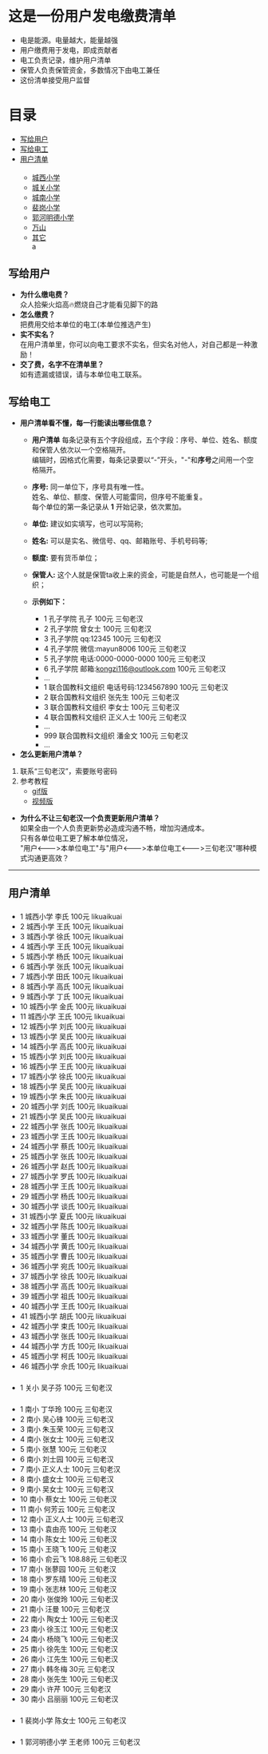 # 这是一份用户发电缴费清单
- 电是能源。电量越大，能量越强
- 用户缴费用于发电，即成贡献者
- 电工负责记录，维护用户清单
- 保管人负责保管资金，多数情况下由电工兼任
- 这份清单接受用户监督
# 目录
<ul>
  <li><a href="#toContributions">写给用户</a></li>
  <li><a href="#toEditor">写给电工</a></li>
  <li><a href="#ListOfContributions">用户清单</a>
    <ul>
      <li><a href="#xixiao">城西小学</a></li>
      <li><a href="#guanxiao">城关小学</a></li>
      <li><a href="#nanxiao">城南小学</a></li>
      <li><a href="#peixiao">裴岗小学</a></li>
      <li><a href="#郭河明德小学">郭河明德小学</a></li>
      <li><a href="#万山">万山</a></li>
      <li><a href="#其它">其它</a></li>a
    </ul>
   </li>
 </ul>
 
## <a name="toContributions">写给用户</a>
- **为什么缴电费？**<br/>
众人拾柴火焰高🔥燃烧自己才能看见脚下的路<br/>
- **怎么缴费？**<br/>
把费用交给本单位的电工(本单位推选产生)<br/>
- **实不实名？**<br/>
在用户清单里，你可以向电工要求不实名，但实名对他人，对自己都是一种激励！<br/>
- **交了费，名字不在清单里？**<br/>
如有遗漏或错误，请与本单位电工联系。<br/>
## <a name="toEditor">写给电工</a>
- **用户清单看不懂，每一行能读出哪些信息？**<br/>
  - **用户清单** 每条记录有五个字段组成，五个字段：序号、单位、姓名、额度和保管人依次以一个空格隔开。<br/>
编辑时，因格式化需要，每条记录要以“-”开头，"-"和**序号**之间用一个空格隔开。<br/>
  - **序号:** 同一单位下，序号具有唯一性。<br/>
姓名、单位、额度、保管人可能雷同，但序号不能重复。<br/>
每个单位的第一条记录从 **1** 开始记录，依次累加。<br/>
  - **单位:** 建议如实填写，也可以写简称;<br/>
  - **姓名:** 可以是实名、微信号、qq、邮箱账号、手机号码等;<br/>
  - **额度:** 要有货币单位；<br/>
  - **保管人:** 这个人就是保管ta收上来的资金，可能是自然人，也可能是一个组织；<br/>

  - **示例如下：**
    - 1 孔子学院 孔子 100元 三旬老汉
    - 2 孔子学院 曾女士 100元 三旬老汉
    - 3 孔子学院 qq:12345 100元 三旬老汉
    - 4 孔子学院 微信:mayun8006 100元 三旬老汉
    - 5 孔子学院 电话:0000-0000-0000 100元 三旬老汉
    - 6 孔子学院 邮箱:kongzi116@outlook.com 100元 三旬老汉
    - ...
    - 1 联合国教科文组织 电话号码:1234567890 100元 三旬老汉<br/>
    - 2 联合国教科文组织 张先生 100元 三旬老汉<br/>
    - 3 联合国教科文组织 李女士 100元 三旬老汉<br/>
    - 4 联合国教科文组织 正义人士 100元 三旬老汉<br/>
    - ...
    - 999 联合国教科文组织 潘金文 100元 三旬老汉<br/>
    - ...
- **怎么更新用户清单？**<br/>
1. 联系“三旬老汉”，索要账号密码
2. 参考教程<br/>
   - [gif版](https://github.com/25thAssociation/LuJiang/blob/master/common/15183629789391518362961650.gif)
   - [视频版](http://v.youku.com/v_show/id_XMzM5NTQwNjg1Ng==.html?x&sharefrom=android&sharekey=42a726955348fa311977ddd20baadf339)

- **为什么不让三旬老汉一个负责更新用户清单？**<br/>
如果全由一个人负责更新势必造成沟通不畅，增加沟通成本。<br/>
只有各单位电工更了解本单位情况，<br/>
"用户<--->本单位电工"与"用户<--->本单位电工<--->三旬老汉"哪种模式沟通更高效？

----
## <a name="ListOfContributions">用户清单</a>
### <a name="xixiao"></a>
- 1 城西小学 李氏 100元 likuaikuai
- 2 城西小学 王氏 100元 likuaikuai
- 3 城西小学 徐氏 100元 likuaikuai
- 4 城西小学 王氏 100元 likuaikuai
- 5 城西小学 杨氏 100元 likuaikuai
- 6 城西小学 张氏 100元 likuaikuai
- 7 城西小学 田氏 100元 likuaikuai
- 8 城西小学 高氏 100元 likuaikuai
- 9 城西小学 丁氏 100元 likuaikuai
- 10 城西小学 金氏 100元 likuaikuai
- 11 城西小学 王氏 100元 likuaikuai
- 12 城西小学 刘氏 100元 likuaikuai
- 13 城西小学 吴氏 100元 likuaikuai
- 14 城西小学 高氏 100元 likuaikuai
- 15 城西小学 刘氏 100元 likuaikuai
- 16 城西小学 王氏 100元 likuaikuai
- 17 城西小学 徐氏 100元 likuaikuai
- 18 城西小学 吴氏 100元 likuaikuai
- 19 城西小学 朱氏 100元 likuaikuai
- 20 城西小学 刘氏 100元 likuaikuai
- 21 城西小学 吴氏 100元 likuaikuai
- 22 城西小学 张氏 100元 likuaikuai
- 23 城西小学 王氏 100元 likuaikuai
- 24 城西小学 蔡氏 100元 likuaikuai
- 25 城西小学 张氏 100元 likuaikuai
- 26 城西小学 赵氏 100元 likuaikuai
- 27 城西小学 罗氏 100元 likuaikuai
- 28 城西小学 王氏 100元 likuaikuai
- 29 城西小学 杨氏 100元 likuaikuai
- 30 城西小学 谈氏 100元 likuaikuai
- 31 城西小学 夏氏 100元 likuaikuai
- 32 城西小学 陈氏 100元 likuaikuai
- 33 城西小学 董氏 100元 likuaikuai
- 34 城西小学 黄氏 100元 likuaikuai
- 35 城西小学 曹氏 100元 likuaikuai
- 36 城西小学 宛氏 100元 likuaikuai
- 37 城西小学 徐氏 100元 likuaikuai
- 38 城西小学 高氏 100元 likuaikuai
- 39 城西小学 祖氏 100元 likuaikuai
- 40 城西小学 王氏 100元 likuaikuai
- 41 城西小学 胡氏 100元 likuaikuai
- 42 城西小学 束氏 100元 likuaikuai
- 43 城西小学 张氏 100元 likuaikuai
- 44 城西小学 方氏 100元 likuaikuai
- 45 城西小学 柯氏 100元 likuaikuai
- 46 城西小学 佘氏 100元 likuaikuai

### <a name="guanxiao"></a>
- 1 关小 吴子芬 100元 三旬老汉
### <a name="nanxiao"></a>
- 1 南小 丁华玲 100元 三旬老汉
- 2 南小 吴心锋 100元 三旬老汉
- 3 南小 朱玉荣 100元 三旬老汉
- 4 南小 张女士 100元 三旬老汉
- 5 南小 张慧 100元 三旬老汉
- 6 南小 刘士园 100元 三旬老汉
- 7 南小 正义人士 100元 三旬老汉
- 8 南小 盛女士 100元 三旬老汉
- 9 南小 吴女士 100元 三旬老汉
- 10 南小 蔡女士 100元 三旬老汉
- 11 南小 何芳云 100元 三旬老汉
- 12 南小 正义人士 100元 三旬老汉
- 13 南小 袁由亮 100元 三旬老汉
- 14 南小 陈女士 100元 三旬老汉
- 15 南小 王晓飞 100元 三旬老汉
- 16 南小 俞云飞 108.88元 三旬老汉
- 17 南小 张蓼园 100元 三旬老汉
- 18 南小 罗东晴 100元 三旬老汉
- 19 南小 张志林 100元 三旬老汉
- 20 南小 张俊玲 100元 三旬老汉
- 21 南小 汪曼 100元 三旬老汉
- 22 南小 陶女士 100元 三旬老汉
- 23 南小 徐玉江 100元 三旬老汉
- 24 南小 杨晓飞 100元 三旬老汉
- 25 南小 徐先生 100元 三旬老汉
- 26 南小 江先生 100元 三旬老汉
- 27 南小 韩冬梅 30元 三旬老汉
- 28 南小 张先生 100元 三旬老汉
- 29 南小 许芹 100元 三旬老汉
- 30 南小 吕丽丽 100元 三旬老汉
### <a name="peixiao"></a>
- 1 裴岗小学 陈女士 100元 三旬老汉
### <a name="郭河明德小学"></a>
- 1 郭河明德小学 王老师 100元 三旬老汉
### <a name="万山"></a>
### <a name=" "></a>
### <a name="其它"></a>

